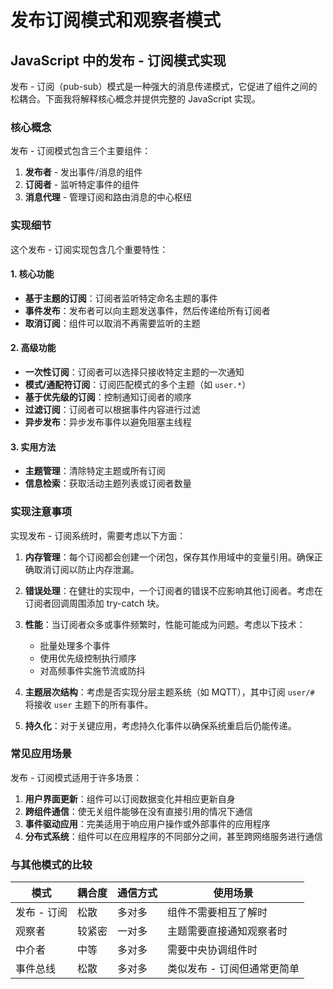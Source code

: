 # 发布订阅模式和观察者模式

## JavaScript 中的发布 - 订阅模式实现

发布 - 订阅（pub-sub）模式是一种强大的消息传递模式，它促进了组件之间的松耦合。下面我将解释核心概念并提供完整的 JavaScript 实现。

### 核心概念

发布 - 订阅模式包含三个主要组件：

1. **发布者** - 发出事件/消息的组件
2. **订阅者** - 监听特定事件的组件
3. **消息代理** - 管理订阅和路由消息的中心枢纽

### 实现细节

这个发布 - 订阅实现包含几个重要特性：

#### 1. 核心功能

- **基于主题的订阅**：订阅者监听特定命名主题的事件
- **事件发布**：发布者可以向主题发送事件，然后传递给所有订阅者
- **取消订阅**：组件可以取消不再需要监听的主题

#### 2. 高级功能

- **一次性订阅**：订阅者可以选择只接收特定主题的一次通知
- **模式/通配符订阅**：订阅匹配模式的多个主题（如 `user.*`）
- **基于优先级的订阅**：控制通知订阅者的顺序
- **过滤订阅**：订阅者可以根据事件内容进行过滤
- **异步发布**：异步发布事件以避免阻塞主线程

#### 3. 实用方法

- **主题管理**：清除特定主题或所有订阅
- **信息检索**：获取活动主题列表或订阅者数量

### 实现注意事项

实现发布 - 订阅系统时，需要考虑以下方面：

1. **内存管理**：每个订阅都会创建一个闭包，保存其作用域中的变量引用。确保正确取消订阅以防止内存泄漏。

2. **错误处理**：在健壮的实现中，一个订阅者的错误不应影响其他订阅者。考虑在订阅者回调周围添加 try-catch 块。

3. **性能**：当订阅者众多或事件频繁时，性能可能成为问题。考虑以下技术：

   - 批量处理多个事件
   - 使用优先级控制执行顺序
   - 对高频事件实施节流或防抖

4. **主题层次结构**：考虑是否实现分层主题系统（如 MQTT），其中订阅 `user/#` 将接收 `user` 主题下的所有事件。

5. **持久化**：对于关键应用，考虑持久化事件以确保系统重启后仍能传递。

### 常见应用场景

发布 - 订阅模式适用于许多场景：

1. **用户界面更新**：组件可以订阅数据变化并相应更新自身
2. **跨组件通信**：使无关组件能够在没有直接引用的情况下通信
3. **事件驱动应用**：完美适用于响应用户操作或外部事件的应用程序
4. **分布式系统**：组件可以在应用程序的不同部分之间，甚至跨网络服务进行通信

### 与其他模式的比较

| 模式        | 耦合度 | 通信方式 | 使用场景                    |
| ----------- | ------ | -------- | --------------------------- |
| 发布 - 订阅 | 松散   | 多对多   | 组件不需要相互了解时        |
| 观察者      | 较紧密 | 一对多   | 主题需要直接通知观察者时    |
| 中介者      | 中等   | 多对多   | 需要中央协调组件时          |
| 事件总线    | 松散   | 多对多   | 类似发布 - 订阅但通常更简单 |
